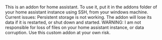 This is an addon for home assistant. To use it, put it in the addons folder of your home assistant instance using SSH, from your windows machine.
Current issues:
Persistent storage is not working. The addon will lose its data if it is restarted, or shut down and started.
WARNING: I am not responsible for loss of files on your home assistant instance, or data corruption. Use this custom addon at your own risk.
